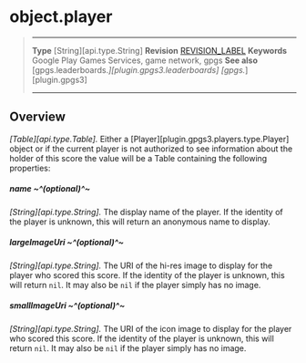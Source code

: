 # object.player

> --------------------- ------------------------------------------------------------------------------------------
> __Type__              [String][api.type.String]
> __Revision__          [REVISION_LABEL](REVISION_URL)
> __Keywords__          Google Play Games Services, game network, gpgs
> __See also__          [gpgs.leaderboards.*][plugin.gpgs3.leaderboards]
>                       [gpgs.*][plugin.gpgs3]
> --------------------- ------------------------------------------------------------------------------------------

## Overview

_[Table][api.type.Table]._ Either a [Player][plugin.gpgs3.players.type.Player] object or if the current player is not authorized to see information about the holder of this score the value will be a Table containing the following properties:

##### name ~^(optional)^~
_[String][api.type.String]._ The display name of the player. If the identity of the player is unknown, this will return an anonymous name to display.

##### largeImageUri ~^(optional)^~
_[String][api.type.String]._ The URI of the hi-res image to display for the player who scored this score. If the identity of the player is unknown, this will return `nil`. It may also be `nil` if the player simply has no image.

##### smallImageUri ~^(optional)^~
_[String][api.type.String]._ The URI of the icon image to display for the player who scored this score. If the identity of the player is unknown, this will return `nil`. It may also be `nil` if the player simply has no image.